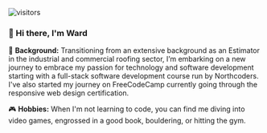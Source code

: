 
![visitors](https://vbr.wocr.tk/badge?page_id=WSarkhan.WSarkhan&lcolor=4a0d32&color=454545&logo=#181717)

 ### 👋 Hi there, I'm Ward

🚀 **Background:** Transitioning from an extensive background as an Estimator in the industrial and commercial roofing sector, I’m embarking on a new journey to embrace my passion for technology and software development starting with a full-stack software development course run by Northcoders. I've also started my journey on FreeCodeCamp currently going through the responsive web design certification. 

🎮 **Hobbies:** When I'm not learning to code, you can find me diving into video games, engrossed in a good book, bouldering, or hitting the gym.



